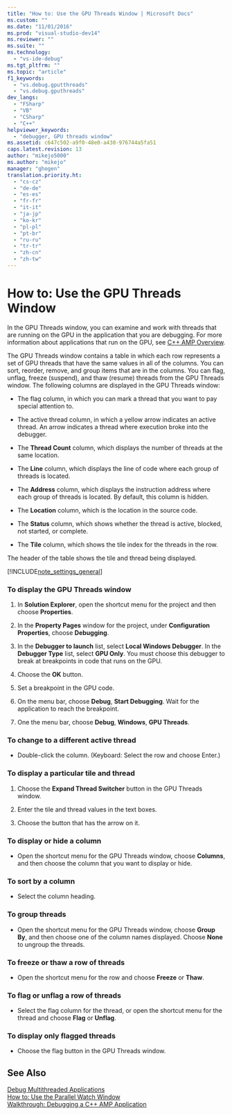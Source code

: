 ```yaml
---
title: "How to: Use the GPU Threads Window | Microsoft Docs"
ms.custom: ""
ms.date: "11/01/2016"
ms.prod: "visual-studio-dev14"
ms.reviewer: ""
ms.suite: ""
ms.technology: 
  - "vs-ide-debug"
ms.tgt_pltfrm: ""
ms.topic: "article"
f1_keywords: 
  - "vs.debug.gputthreads"
  - "vs.debug.gputhreads"
dev_langs: 
  - "FSharp"
  - "VB"
  - "CSharp"
  - "C++"
helpviewer_keywords: 
  - "debugger, GPU threads window"
ms.assetid: c647c502-a9f0-48e0-a430-976744a5fa51
caps.latest.revision: 13
author: "mikejo5000"
ms.author: "mikejo"
manager: "ghogen"
translation.priority.ht: 
  - "cs-cz"
  - "de-de"
  - "es-es"
  - "fr-fr"
  - "it-it"
  - "ja-jp"
  - "ko-kr"
  - "pl-pl"
  - "pt-br"
  - "ru-ru"
  - "tr-tr"
  - "zh-cn"
  - "zh-tw"
---
```

# How to: Use the GPU Threads Window
In the GPU Threads window, you can examine and work with threads that are running on the GPU in the application that you are debugging. For more information about applications that run on the GPU, see [C++ AMP Overview](/visual-cpp/parallel/amp/cpp-amp-overview).  
  
 The GPU Threads window contains a table in which each row represents a set of GPU threads that have the same values in all of the columns. You can sort, reorder, remove, and group items that are in the columns. You can flag, unflag, freeze (suspend), and thaw (resume) threads from the GPU Threads window. The following columns are displayed in the GPU Threads window:  
  
-   The flag column, in which you can mark a thread that you want to pay special attention to.  
  
-   The active thread column, in which a yellow arrow indicates an active thread. An arrow indicates a thread where execution broke into the debugger.  
  
-   The **Thread Count** column, which displays the number of threads at the same location.  
  
-   The **Line** column, which displays the line of code where each group of threads is located.  
  
-   The **Address** column, which displays the instruction address where each group of threads is located. By default, this column is hidden.  
  
-   The **Location** column, which is the location in the source code.  
  
-   The **Status** column, which shows whether the thread is active, blocked, not started, or complete.  
  
-   The **Tile** column, which shows the tile index for the threads in the row.  
  
 The header of the table shows the tile and thread being displayed.  
  
 [!INCLUDE[note_settings_general](../data-tools/includes/note_settings_general_md.md)]  
  
### To display the GPU Threads window  
  
1.  In **Solution Explorer**, open the shortcut menu for the project and then choose **Properties**.  
  
2.  In the **Property Pages** window for the project, under **Configuration Properties**, choose **Debugging**.  
  
3.  In the **Debugger to launch** list, select **Local Windows Debugger**. In the **Debugger Type** list, select **GPU Only**. You must choose this debugger to break at breakpoints in code that runs on the GPU.  
  
4.  Choose the **OK** button.  
  
5.  Set a breakpoint in the GPU code.  
  
6.  On the menu bar, choose **Debug**, **Start Debugging**. Wait for the application to reach the breakpoint.  
  
7.  One the menu bar, choose **Debug**, **Windows**, **GPU Threads**.  
  
### To change to a different active thread  
  
-   Double-click the column. (Keyboard: Select the row and choose Enter.)  
  
### To display a particular tile and thread  
  
1.  Choose the **Expand Thread Switcher** button in the GPU Threads window.  
  
2.  Enter the tile and thread values in the text boxes.  
  
3.  Choose the button that has the arrow on it.  
  
### To display or hide a column  
  
-   Open the shortcut menu for the GPU Threads window, choose **Columns**, and then choose the column that you want to display or hide.  
  
### To sort by a column  
  
-   Select the column heading.  
  
### To group threads  
  
-   Open the shortcut menu for the GPU Threads window, choose **Group By**, and then choose one of the column names displayed. Choose **None** to ungroup the threads.  
  
### To freeze or thaw a row of threads  
  
-   Open the shortcut menu for the row and choose **Freeze** or **Thaw**.  
  
### To flag or unflag a row of threads  
  
-   Select the flag column for the thread, or open the shortcut menu for the thread and choose **Flag** or **Unflag**.  
  
### To display only flagged threads  
  
-   Choose the flag button in the GPU Threads window.  
  
## See Also  
 [Debug Multithreaded Applications](../debugger/debug-multithreaded-applications-in-visual-studio.md)   
 [How to: Use the Parallel Watch Window](../debugger/how-to-use-the-parallel-watch-window.md)   
 [Walkthrough: Debugging a C++ AMP Application](../Topic/Walkthrough:%20Debugging%20a%20C++%20AMP%20Application.md)